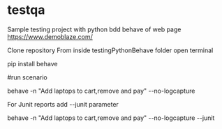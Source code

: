 # testqa

Sample testing project with python bdd behave of web page https://www.demoblaze.com/


Clone repository
From inside testingPythonBehave folder open terminal

pip install behave

#run scenario

behave -n "Add laptops to cart,remove and pay" --no-logcapture

For Junit reports add --junit parameter


behave -n "Add laptops to cart,remove and pay" --no-logcapture --junit

